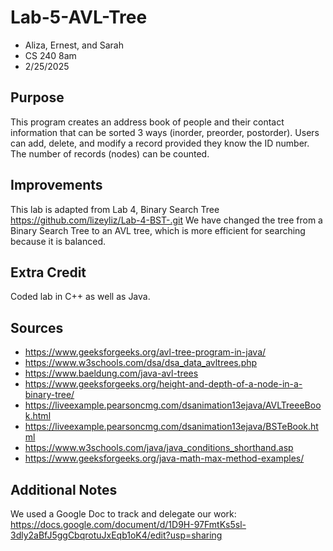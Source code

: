 # Lab-5-AVL-Tree
- Aliza, Ernest, and Sarah
- CS 240 8am
- 2/25/2025
## Purpose
This program creates an address book of people and their contact information that can be sorted 3 ways (inorder, preorder, postorder). Users can add, delete, and modify a record provided they know the ID number. The number of records (nodes) can be counted.

## Improvements
This lab is adapted from Lab 4, Binary Search Tree https://github.com/lizeyliz/Lab-4-BST-.git
We have changed the tree from a Binary Search Tree to an AVL tree, which is more efficient for searching because it is balanced.

## Extra Credit
Coded lab in C++ as well as Java.

## Sources
- https://www.geeksforgeeks.org/avl-tree-program-in-java/
- https://www.w3schools.com/dsa/dsa_data_avltrees.php
- https://www.baeldung.com/java-avl-trees 
- https://www.geeksforgeeks.org/height-and-depth-of-a-node-in-a-binary-tree/ 
- https://liveexample.pearsoncmg.com/dsanimation13ejava/AVLTreeeBook.html 
- https://liveexample.pearsoncmg.com/dsanimation13ejava/BSTeBook.html 
- https://www.w3schools.com/java/java_conditions_shorthand.asp 
- https://www.geeksforgeeks.org/java-math-max-method-examples/ 

## Additional Notes
We used a Google Doc to track and delegate our work: 
https://docs.google.com/document/d/1D9H-97FmtKs5sl-3dly2aBfJ5ggCbqrotuJxEqb1oK4/edit?usp=sharing
